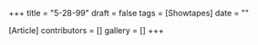 +++
title = "5-28-99"
draft = false
tags = [Showtapes]
date = ""

[Article]
contributors = []
gallery = []
+++